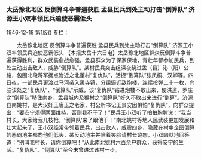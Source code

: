 ### 太岳豫北地区  反倒算斗争普遍获胜  孟县民兵到处主动打击“倒算队”  济源王小双率领民兵迫使恶霸低头

1946-12-18
第1版()
专栏：

　　太岳豫北地区
    反倒算斗争普遍获胜
    孟县民兵到处主动打击“倒算队”
    济源王小双率领民兵迫使恶霸低头
    【本报太岳十六日电】太岳豫北地区群众反倒算斗争普遍获得胜利，群众武装愈战愈强。孟县群众为了保家保地，青壮年都参加民兵，到处主动出击敌人，威胁“倒算队”。某村民兵突击组深夜绕过孟（县）沁（阳）公路，包围北段蒋军据点附近之北董村“复仇队”，活捉“倒算队”张凤桐、汉卿等。四日夜，一部民兵更渡过马河袭入禹寺镇，分组逼近敌炮楼，连续投弹二十一枚，向驻该处之“复仇队”、“倒算队”示威，该“复仇队”钻进炮楼不敢出来，使洪道、罗庄之“倒算队”移住南乡，孟县城内及猴村之“倒算队”好久不敢出来进行“倒算”。济源县南姚村，是大汉奸王唐玉之老家，村公所书记王景安因惧怕“复仇队”，向群众提出：“要安宁须得两面维持，否则我不干了！”民兵王小双听了拍拍胸膛说：“我当村长，大家给我几枝枪，‘倒算队’来了跟他干！”南北姚村等地人民武装更加发展和壮大起来了，王小双经常带领着民兵，出击敌人，威震四乡，隐藏在村中企图倒算的恶霸地主都向他们低头，某反动地主并陪着笑脸请村长饶恕，小双幽默地回答道：“别叫我村长，请你倒算吧！”从此南北姚村六百余户群众，获得安宁的生活。“复仇队”、“倒算队”至今未曾进过该村一步。
